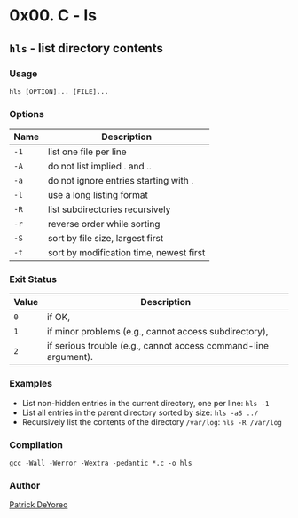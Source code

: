 # 0x00. C - ls

## `hls` - list directory contents

### Usage

`hls [OPTION]... [FILE]...`

### Options

Name | Description
---- | ------------
`-1` | list one file per line
`-A` | do not list implied . and ..
`-a` | do not ignore entries starting with .
`-l` | use a long listing format
`-R` | list subdirectories recursively
`-r` | reverse order while sorting
`-S` | sort by file size, largest first
`-t` | sort by modification time, newest first

### Exit Status

Value | Description
----- | -----------
`0`   | if OK,
`1`   | if minor problems (e.g., cannot access subdirectory),
`2`   | if serious trouble (e.g., cannot access command-line argument).

### Examples

- List non-hidden entries in the current directory, one per line:
`hls -1`
- List all entries in the parent directory sorted by size:
`hls -aS ../`
- Recursively list the contents of the directory `/var/log`:
`hls -R /var/log`

### Compilation

`gcc -Wall -Werror -Wextra -pedantic *.c -o hls`

### Author

[Patrick DeYoreo](github.com/patrickdeyoreo)
